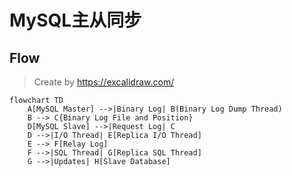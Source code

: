 # MySQL主从同步

## Flow
> Create by https://excalidraw.com/
```mermaid
flowchart TD
    A[MySQL Master] -->|Binary Log| B(Binary Log Dump Thread)
    B --> C{Binary Log File and Position}
    D[MySQL Slave] -->|Request Log| C
    D -->|I/O Thread| E[Replica I/O Thread]
    E --> F[Relay Log]
    F -->|SQL Thread| G[Replica SQL Thread]
    G -->|Updates| H[Slave Database]
```
